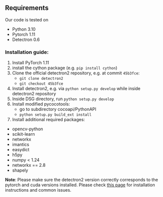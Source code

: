 ## Requirements
Our code is tested on
- Python 3.10
- Pytorch 1.11
- Detectron 0.6


### Installation guide:

1. Install PyTorch 1.11
2. install the cython package (e.g. `pip install cython`)
3. Clone the official detectron2 repository, e.g. at commit `45b3fce`: 
    - `git clone detectron2`
    - `git checkout 45b3fce`
4. Install detectron2, e.g. via `python setup.py develop` while inside detectron2 repository
4. Inside DSG directory, run `python setup.py develop`
3. Install modified pycocotools:
    - go to subdirectory cocoapi/PythonAPI
    - `python setup.py build_ext install`
5. Install additional required packages:

- opencv-python
- scikit-learn
- networkx
- imantics
- easydict
- h5py
- numpy < 1.24
- networkx == 2.8
- shapely

**Note**: Please make sure the detectron2 version correctly corresponds to the pytorch and cuda versions installed. Please check [this page](https://detectron2.readthedocs.io/en/latest/tutorials/install.html) for installation instructions and common issues.

